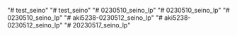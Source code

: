 "# test_seino" 
"# test_seino" 
"# 0230510_seino_lp" 
"# 0230510_seino_lp" 
"# 0230510_seino_lp" 
"# aki5238-0230512_seino_lp" 
"# aki5238-0230512_seino_lp" 
"# 20230517_seino_lp"  
